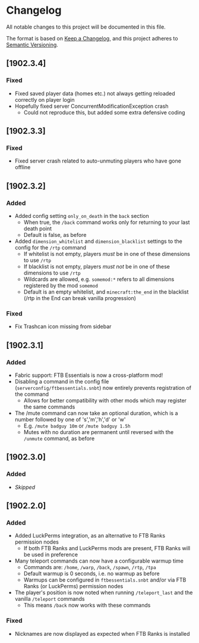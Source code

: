 # Changelog
All notable changes to this project will be documented in this file.

The format is based on [Keep a Changelog](https://keepachangelog.com/en/1.0.0/),
and this project adheres to [Semantic Versioning](https://semver.org/spec/v2.0.0.html).

## [1902.3.4]

### Fixed
* Fixed saved player data (homes etc.) not always getting reloaded correctly on player login
* Hopefully fixed server ConcurrentModificationException crash
  * Could not reproduce this, but added some extra defensive coding

## [1902.3.3]

### Fixed
* Fixed server crash related to auto-unmuting players who have gone offline

## [1902.3.2]

### Added
* Added config setting `only_on_death` in the `back` section
  * When true, the `/back` command works only for returning to your last death point
  * Default is false, as before
* Added `dimension_whitelist` and `dimension_blacklist` settings to the config for the `/rtp` command
  * If whitelist is not empty, players *must* be in one of these dimensions to use `/rtp`
  * If blacklist is not empty, players *must not* be in one of these dimensions to use `/rtp`
  * Wildcards are allowed, e.g. `somemod:*` refers to all dimensions registered by the mod `somemod`
  * Default is an empty whitelist, and `minecraft:the_end` in the blacklist (/rtp in the End can break vanilla progression)

### Fixed
* Fix Trashcan icon missing from sidebar

## [1902.3.1]

### Added
* Fabric support: FTB Essentials is now a cross-platform mod!
* Disabling a command in the config file (`serverconfig/ftbessentials.snbt`) now entirely prevents registration of the command
  * Allows for better compatibility with other mods which may register the same commands
* The /mute command can now take an optional duration, which is a number followed by one of 's','m','h','d' or 'w'
  * E.g. `/mute badguy 10m` or `/mute badguy 1.5h`
  * Mutes with no duration are permanent until reversed with the `/unmute` command, as before

## [1902.3.0]

### Added
* _Skipped_

## [1902.2.0]

### Added
* Added LuckPerms integration, as an alternative to FTB Ranks permission nodes
  * If both FTB Ranks and LuckPerms mods are present, FTB Ranks will be used in preference
* Many teleport commands can now have a configurable warmup time
  * Commands are: `/home`, `/warp`, `/back`, `/spawn`, `/rtp`, `/tpa`
  * Default warmup is 0 seconds, i.e. no warmup as before
  * Warmups can be configured in `ftbessentials.snbt` and/or via FTB Ranks (or LuckPerms) permission nodes
* The player's position is now noted when running `/teleport_last` and the vanilla `/teleport` commands
  * This means `/back` now works with these commands

### Fixed
* Nicknames are now displayed as expected when FTB Ranks is installed

